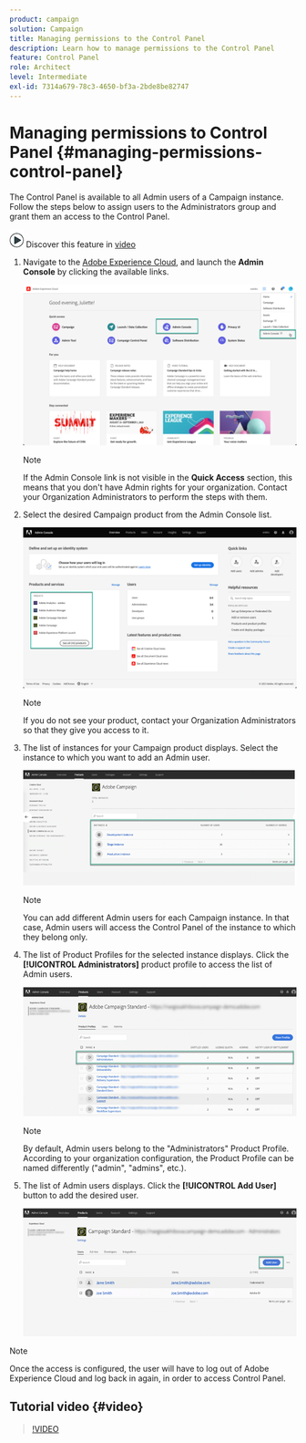 ```yaml
---
product: campaign
solution: Campaign 
title: Managing permissions to the Control Panel
description: Learn how to manage permissions to the Control Panel
feature: Control Panel
role: Architect
level: Intermediate
exl-id: 7314a679-78c3-4650-bf3a-2bde8be82747
---
```

# Managing permissions to Control Panel {#managing-permissions-control-panel}

The Control Panel is available to all Admin users of a Campaign instance. Follow the steps below to assign users to the Administrators group and grant them an access to the Control Panel.

![](assets/do-not-localize/how-to-video.png) Discover this feature in [video](../../discover/using/managing-permissions.md#video)

<!--Navigate to the [Adobe Experience Cloud](https://experiencecloud.adobe.com/), then select the **[!UICONTROL Administration]** tab.

    ![](assets/do-not-localize/control_panel_add_user1.png)

    >[!NOTE]
    >
    >If the **Administration** tab is not visible, this means that you don't have Admin rights for your organization. Contact your Organization Administrators to perform the steps with them.
-->

1. Navigate to the [Adobe Experience Cloud](https://experiencecloud.adobe.com/), and launch the **Admin Console** by clicking the available links.

    ![](assets/do-not-localize/control_panel_admin-console.png)

    >[!NOTE]
    >
    >If the Admin Console link is not visible in the **Quick Access** section, this means that you don't have Admin rights for your organization. Contact your Organization Administrators to perform the steps with them.

    <!--![](assets/do-not-localize/control_panel_admin1.png)-->

1. Select the desired Campaign product from the Admin Console list.

    ![](assets/do-not-localize/control_panel_product-list.png)

    <!--![](assets/do-not-localize/control_panel_add_user3.png)-->

    >[!NOTE]
    >
    >If you do not see your product, contact your Organization Administrators so that they give you access to it.

1. The list of instances for your Campaign product displays. Select the instance to which you want to add an Admin user.

    ![](assets/do-not-localize/control_panel_add_user4.png)

    >[!NOTE]
    >
    >You can add different Admin users for each Campaign instance. In that case, Admin users will access the Control Panel of the instance to which they belong only.

1. The list of Product Profiles for the selected instance displays. Click the **[!UICONTROL Administrators]** product profile to access the list of Admin users.

    ![](assets/do-not-localize/control_panel_add_user_5.png)

    >[!NOTE]
    >
    >By default, Admin users belong to the "Administrators" Product Profile. According to your organization configuration, the Product Profile can be named differently ("admin", "admins", etc.).

1. The list of Admin users displays. Click the **[!UICONTROL Add User]** button to add the desired user.

    ![](assets/do-not-localize/control_panel_add_user_6.png)

>[!NOTE]
>
>Once the access is configured, the user will have to log out of Adobe Experience Cloud and log back in again, in order to access Control Panel.

## Tutorial video {#video}

>[!VIDEO](https://video.tv.adobe.com/v/27147?quality=12)
